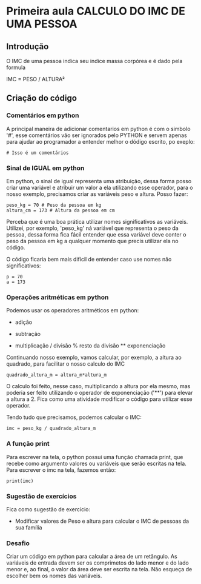 # Primeira aula CALCULO DO IMC DE UMA PESSOA


## Introdução

O IMC de uma pessoa indica seu indice massa corpórea e é dado pela formula

IMC = PESO / ALTURA²

## Criação do código

### Comentários em python

A principal maneira de adicionar comentarios em python é com o simbolo '#', esse comentários vão ser ignorados pelo PYTHON e servem apenas para
ajudar ao programador a entender melhor o dódigo escrito, po exeplo:

```
# Isso é um comentários
```

### Sinal de IGUAL em python

Em python, o sinal de igual representa uma atribuição, dessa forma posso criar uma variável e atribuir um valor a ela utilizando esse operador, para o nosso exemplo, precisamos criar as variáveis peso e altura. Posso fazer:

```
peso_kg = 70 # Peso da pessoa em kg
altura_cm = 173 # Altura da pessoa em cm 
```

Perceba que é uma boa prática utilizar nomes significativos as variáveis. Utilizei, por exemplo, 'peso_kg' ná variável que representa o peso da pessoa, dessa forma fica fácil entender que essa variável deve conter o peso da pessoa em kg a qualquer momento que precis utilizar ela no código.

O código ficaria bem mais difícil de entender caso use nomes não significativos:

```
p = 70
a = 173
```

### Operações aritméticas em python

Podemos usar os operadores aritméticos em python:

+ adição
- subtração
* multiplicação
/ divisão
% resto da divisão
** exponenciação

Continuando nosso exemplo, vamos calcular, por exemplo, a altura ao quadrado, para facilitar o nosso calculo do IMC

```
quadrado_altura_m = altura_m*altura_m
```

O calculo foi feito, nesse caso, multiplicando a altura por ela mesmo, mas poderia ser feito utilizando o operador de exponenciação ('**') para elevar a altura a 2. Fica como uma atividade modificar o código para utilizar esse operador.

Tendo tudo que precisamos, podemos calcular o IMC:

```
imc = peso_kg / quadrado_altura_m 
```

### A função print

Para escrever na tela, o python possui uma função chamada print, que recebe como argumento valores ou variáveis que serão escritas na tela. Para escrever o imc na tela, fazemos então:

```
print(imc)
```

### Sugestão de exercícios

Fica como sugestão de exercício:

- Modificar valores de Peso e altura para calcular o IMC de pessoas da sua família

### Desafio

Criar um código em python para calcular a área de um retângulo. As variáveis de entrada devem ser os comprimetos do lado menor e do lado menor e, ao final, o valor da área deve ser escrita na tela. Não esqueça de escolher bem os nomes das variáveis.